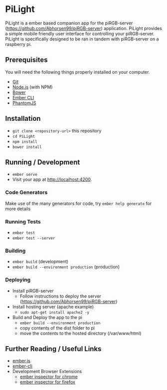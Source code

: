 # PiLight

PiLight is a ember based companion app for the piRGB-server (https://github.com/Abhorsen99/piRGB-server) application. PiLight provides a simple mobile friendly user interface for controlling your piRGB-server. PiLight is specifically designed to be ran in tandem with piRGB-server on a raspberry pi.
## Prerequisites

You will need the following things properly installed on your computer.

* [Git](https://git-scm.com/)
* [Node.js](https://nodejs.org/) (with NPM)
* [Bower](https://bower.io/)
* [Ember CLI](https://ember-cli.com/)
* [PhantomJS](http://phantomjs.org/)

## Installation

* `git clone <repository-url>` this repository
* `cd PiLight`
* `npm install`
* `bower install`

## Running / Development

* `ember serve`
* Visit your app at [http://localhost:4200](http://localhost:4200).

### Code Generators

Make use of the many generators for code, try `ember help generate` for more details

### Running Tests

* `ember test`
* `ember test --server`

### Building

* `ember build` (development)
* `ember build --environment production` (production)

### Deploying

* Install piRGB-server
  * Follow instructions to deploy the server (https://github.com/Abhorsen99/piRGB-server)
* Install hosting server (apache example)
  * `sudo apt-get install apache2 -y`
* Build and Deploy the app to the pi
  * `ember build --environment production`
  * copy contents of the dist folder to pi
  * move the contents to the hosted directory (/var/www/html)

## Further Reading / Useful Links

* [ember.js](http://emberjs.com/)
* [ember-cli](https://ember-cli.com/)
* Development Browser Extensions
  * [ember inspector for chrome](https://chrome.google.com/webstore/detail/ember-inspector/bmdblncegkenkacieihfhpjfppoconhi)
  * [ember inspector for firefox](https://addons.mozilla.org/en-US/firefox/addon/ember-inspector/)
